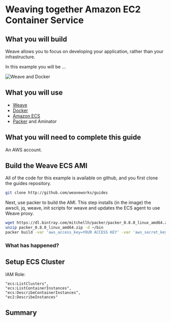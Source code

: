 
# Weaving together Amazon EC2 Container Service #

## What you will build ##

Weave allows you to focus on developing your application, rather than your infrastructure.

In this example you will be ...

![Weave and Docker](https://github.com/weaveworks/guides/blob/master/ubuntu-simple/Simple_Weave.png)

## What you will use ##

* [Weave](http://weave.works)
* [Docker](http://docker.com)
* [Amazon ECS](http://aws.amazon.com/ecs/)
* [Packer](https://www.packer.io/) and Aminator

## What you will need to complete this guide ##

An AWS account.

## Build the Weave ECS AMI ##

All of the code for this example is available on github, and you first clone the guides repository.

```bash
git clone http://github.com/weaveworks/guides
```

Next, use packer to build the AMI.  This step installs (in the image) the awscli, jq, weave, init scripts for weave and updates the ECS agent to use Weave proxy.

```bash
wget https://dl.bintray.com/mitchellh/packer/packer_0.8.0_linux_amd64.zip
unzip packer_0.8.0_linux_amd64.zip -d ~/bin
packer build -var 'aws_access_key=YOUR ACCESS KEY' -var 'aws_secret_key=YOUR SECRET KEY' template.json
```

### What has happened? ###


## Setup ECS Cluster ##

IAM Role:

```
"ecs:ListClusters",
"ecs:ListContainerInstances",
"ecs:DescribeContainerInstances",
"ec2:DescribeInstances"
````

## Summary ##

